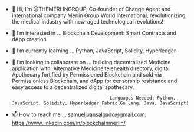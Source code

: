 - 👋 Hi, I’m @THEMERLINGROUP, Co-founder of Change Agent and international company Merlin Group World International, revolutionizing the medical industry with new-aged technological revolutions!
- 👀 I’m interested in ... Blockchain Development: Smart Contracts and dApp creation
- 🌱 I’m currently learning ... Python, JavaScript, Solidity, Hyperledger
- 💞️ I’m looking to collaborate on ... building decentralized Medicine application with: Alternative Medicine telehealth directory, digital Apothecary fortified by Permissioned Blockchain and sold via Permissionless Blockchain, and dApp for censorship resistance and easy access to a decentralized digital apothecary.

                                          -Languages Needed: Python, JavaScript, Solidity, Hyperledger Fabric(Go Lang, Java, JavaScript) 
- 📫 How to reach me ... samueljuansalgado@gmail.com, https://www.linkedin.com/in/blockchainmerlin/ 

<!---
THEMERLINGROUP/THEMERLINGROUP is a ✨ special ✨ repository because its `README.md` (this file) appears on your GitHub profile.
You can click the Preview link to take a look at your changes.
--->
